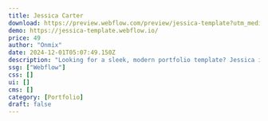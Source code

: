 ```yaml
---
title: Jessica Carter
download: https://preview.webflow.com/preview/jessica-template?utm_medium=preview_link&utm_source=designer&utm_content=jessica-template&preview=ecd80971d8c14a9133fd090dcb054bfd&workflow=preview
demo: https://jessica-template.webflow.io/
price: 49
author: "Onmix"
date: 2024-12-01T05:07:49.150Z
description: "Looking for a sleek, modern portfolio template? Jessica is your perfect match! 💼 This webflow template is ideal for showcasing your work, CV, or resume in style. ✨"
ssg: ["Webflow"]
css: []
ui: []
cms: []
category: [Portfolio]
draft: false
---
```

